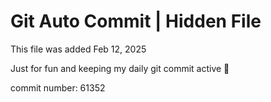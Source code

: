 # Git Auto Commit | Hidden File

This file was added Feb 12, 2025

Just for fun and keeping my daily git commit active 🤪

commit number: 61352
